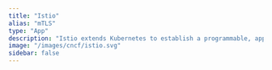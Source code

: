 ```yaml
---
title: "Istio"
alias: "mTLS"
type: "App"
description: "Istio extends Kubernetes to establish a programmable, application-aware network."
image: "/images/cncf/istio.svg"
sidebar: false
---
```

